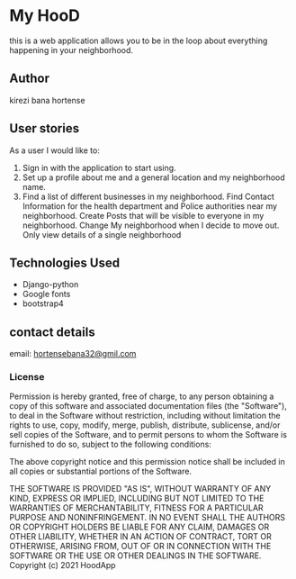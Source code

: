 # My HooD
this is a web application allows you to be in the loop about everything happening in your neighborhood. 
## Author
kirezi bana hortense

## User stories

As a user I would like to:

1. Sign in with the application to start using.
2. Set up a profile about me and a general location and my neighborhood name.
3. Find a list of different businesses in my neighborhood.
Find Contact Information for the health  department and Police authorities near my neighborhood.
Create Posts that will be visible to everyone in my neighborhood.
Change My neighborhood when  I decide to move out.
Only view details of a single neighborhood

## Technologies Used

 * Django-python
 * Google fonts
 * bootstrap4
 
## contact details
email: hortensebana32@gmil.com

### License

Permission is hereby granted, free of charge, to any person obtaining a copy
of this software and associated documentation files (the "Software"), to deal
in the Software without restriction, including without limitation the rights
to use, copy, modify, merge, publish, distribute, sublicense, and/or sell
copies of the Software, and to permit persons to whom the Software is
furnished to do so, subject to the following conditions:

The above copyright notice and this permission notice shall be included in all
copies or substantial portions of the Software.

THE SOFTWARE IS PROVIDED "AS IS", WITHOUT WARRANTY OF ANY KIND, EXPRESS OR
IMPLIED, INCLUDING BUT NOT LIMITED TO THE WARRANTIES OF MERCHANTABILITY, 
FITNESS FOR A PARTICULAR PURPOSE AND NONINFRINGEMENT. IN NO EVENT SHALL THE
AUTHORS OR COPYRIGHT HOLDERS BE LIABLE FOR ANY CLAIM, DAMAGES OR OTHER
LIABILITY, WHETHER IN AN ACTION OF CONTRACT, TORT OR OTHERWISE, ARISING FROM, 
OUT OF OR IN CONNECTION WITH THE SOFTWARE OR THE USE OR OTHER DEALINGS IN THE
SOFTWARE.
Copyright (c) 2021 HoodApp
